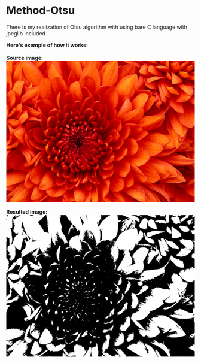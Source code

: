 # Method-Otsu
There is my realization of Otsu algorithm with using bare C language with jpeglib included.

**Here's exemple of how it works:** <br><br>
**Source image:**
<img src="Method Otsi/ImageIn.jpg" />

**Resulted image:**
<img src="Method Otsi/Result_ImageIn.jpg" />
